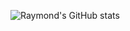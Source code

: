 ![Raymond's GitHub stats](https://github-readme-stats.vercel.app/api?username=raymondysheng&show_icons=true&theme=transparent)
